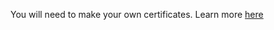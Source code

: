 You will need to make your own certificates. Learn more <a href="https://docs.oracle.com/javase/6/docs/technotes/tools/windows/keytool.html">here</a>

